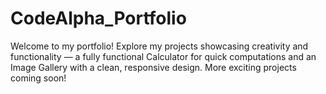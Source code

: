 # CodeAlpha_Portfolio
Welcome to my portfolio! Explore my projects showcasing creativity and functionality — a fully functional Calculator for quick computations and an Image Gallery with a clean, responsive design. More exciting projects coming soon!
